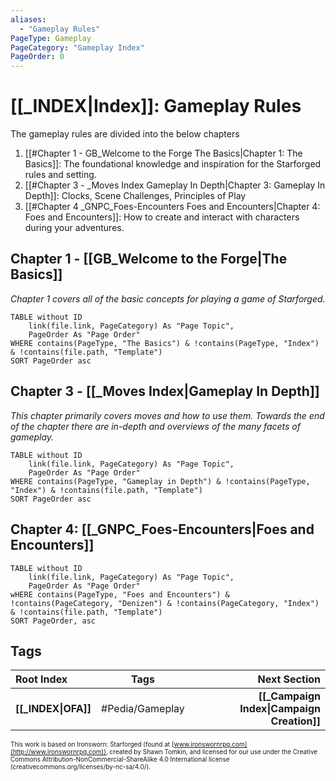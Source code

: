 ```yaml
---
aliases:
  - "Gameplay Rules"
PageType: Gameplay
PageCategory: "Gameplay Index"
PageOrder: 0
---
```

# [[_INDEX|Index]]: Gameplay Rules 
The gameplay rules are divided into the below chapters

1. [[#Chapter 1 - GB_Welcome to the Forge The Basics|Chapter 1: The Basics]]: The foundational knowledge and inspiration for the Starforged rules and setting.
2. [[#Chapter 3 - _Moves Index Gameplay In Depth|Chapter 3: Gameplay In Depth]]: Clocks, Scene Challenges, Principles of Play
3. [[#Chapter 4 _GNPC_Foes-Encounters Foes and Encounters|Chapter 4: Foes and Encounters]]: How to create and interact with characters during your adventures.

## Chapter 1 - [[GB_Welcome to the Forge|The Basics]]
_Chapter 1 covers all of the basic concepts for playing a game of Starforged._

```dataview
TABLE without ID
	link(file.link, PageCategory) As "Page Topic",
	PageOrder As "Page Order"
WHERE contains(PageType, "The Basics") & !contains(PageType, "Index") & !contains(file.path, "Template")
SORT PageOrder asc
```

## Chapter 3 - [[_Moves Index|Gameplay In Depth]]
_This chapter primarily covers moves and how to use them. Towards the end of the chapter there are in-depth and overviews of the many facets of gameplay._
```dataview
TABLE without ID
	link(file.link, PageCategory) As "Page Topic",
	PageOrder As "Page Order"
WHERE contains(PageType, "Gameplay in Depth") & !contains(PageType, "Index") & !contains(file.path, "Template")
SORT PageOrder asc
```


## Chapter 4: [[_GNPC_Foes-Encounters|Foes and Encounters]]
```dataview
TABLE without ID
	link(file.link, PageCategory) As "Page Topic",
	PageOrder As "Page Order"
wHERE contains(PageType, "Foes and Encounters") & !contains(PageCategory, "Denizen") & !contains(PageCategory, "Index") & !contains(file.path, "Template")
SORT PageOrder, asc
```

## Tags
| Root Index | Tags | Next Section | 
| :--- | :---: | ---: |
| **[[_INDEX\|OFA]]** | #Pedia/Gameplay | **[[_Campaign Index\|Campaign Creation]]** |

<font size=-2>This work is based on Ironsworn: Starforged (found at [www.ironswornrpg.com](http://www.ironswornrpg.com)), created by Shawn Tomkin, and licensed for our use under the Creative Commons Attribution-NonCommercial-ShareAlike 4.0 International license  (creativecommons.org/licenses/by-nc-sa/4.0/).</font>
